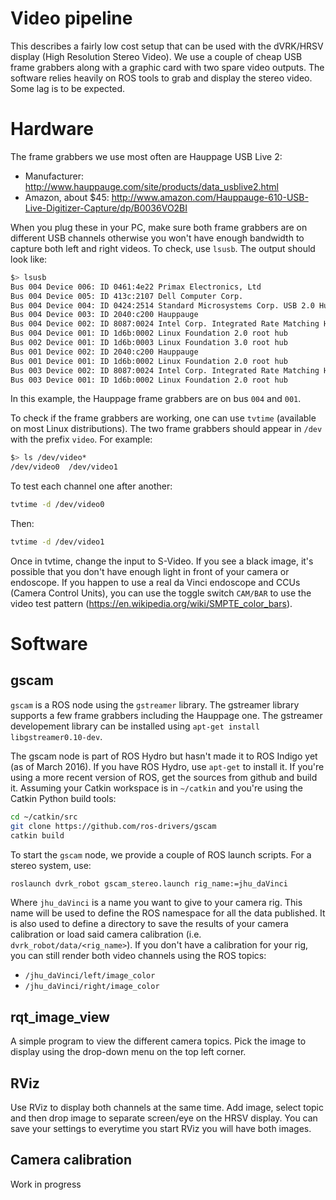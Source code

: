 Video pipeline
==============

This describes a fairly low cost setup that can be used with the
dVRK/HRSV display (High Resolution Stereo Video).  We use a couple of
cheap USB frame grabbers along with a graphic card with two spare
video outputs.  The software relies heavily on ROS tools to grab and
display the stereo video.  Some lag is to be expected.

# Hardware

The frame grabbers we use most often are Hauppage USB Live 2:
 * Manufacturer: http://www.hauppauge.com/site/products/data_usblive2.html
 * Amazon, about $45: http://www.amazon.com/Hauppauge-610-USB-Live-Digitizer-Capture/dp/B0036VO2BI

When you plug these in your PC, make sure both frame grabbers are on
different USB channels otherwise you won't have enough bandwidth to
capture both left and right videos.  To check, use `lsusb`.  The output should look like:
```sh
$> lsusb 
Bus 004 Device 006: ID 0461:4e22 Primax Electronics, Ltd 
Bus 004 Device 005: ID 413c:2107 Dell Computer Corp. 
Bus 004 Device 004: ID 0424:2514 Standard Microsystems Corp. USB 2.0 Hub
Bus 004 Device 003: ID 2040:c200 Hauppauge 
Bus 004 Device 002: ID 8087:0024 Intel Corp. Integrated Rate Matching Hub
Bus 004 Device 001: ID 1d6b:0002 Linux Foundation 2.0 root hub
Bus 002 Device 001: ID 1d6b:0003 Linux Foundation 3.0 root hub
Bus 001 Device 002: ID 2040:c200 Hauppauge 
Bus 001 Device 001: ID 1d6b:0002 Linux Foundation 2.0 root hub
Bus 003 Device 002: ID 8087:0024 Intel Corp. Integrated Rate Matching Hub
Bus 003 Device 001: ID 1d6b:0002 Linux Foundation 2.0 root hub
```
In this example, the Hauppage frame grabbers are on bus `004` and `001`.

To check if the frame grabbers are working, one can use `tvtime`
(available on most Linux distributions).  The two frame grabbers
should appear in `/dev` with the prefix `video`.  For example:

```sh
$> ls /dev/video*
/dev/video0  /dev/video1
```

To test each channel one after another:

```sh
tvtime -d /dev/video0
```
Then:
```sh
tvtime -d /dev/video1
```

Once in tvtime, change the input to S-Video.  If you see a black
image, it's possible that you don't have enough light in front of your
camera or endoscope.  If you happen to use a real da Vinci endoscope
and CCUs (Camera Control Units), you can use the toggle switch
`CAM/BAR` to use the video test pattern
(https://en.wikipedia.org/wiki/SMPTE_color_bars).

# Software

## gscam

`gscam` is a ROS node using the `gstreamer` library.  The gstreamer
library supports a few frame grabbers including the Hauppage one.  The
gstreamer developement library can be installed using `apt-get install
libgstreamer0.10-dev`.

The gscam node is part of ROS Hydro but hasn't made it to ROS Indigo
yet (as of March 2016).  If you have ROS Hydro, use `apt-get` to
install it.  If you're using a more recent version of ROS, get the
sources from github and build it.  Assuming your Catkin workspace is
in `~/catkin` and you're using the Catkin Python build tools:

```sh
cd ~/catkin/src
git clone https://github.com/ros-drivers/gscam
catkin build
```

To start the `gscam` node, we provide a couple of ROS launch scripts.  For a stereo system, use:

```sh
roslaunch dvrk_robot gscam_stereo.launch rig_name:=jhu_daVinci
```

Where `jhu_daVinci` is a name you want to give to your camera rig.  This name will be used to define the ROS namespace for all the data published.  It is also used to define a directory to save the results of your camera calibration or load said camera calibration (i.e. `dvrk_robot/data/<rig_name>`).  If you don't have a calibration for your rig, you can still render both video channels using the ROS topics:
  * `/jhu_daVinci/left/image_color`
  * `/jhu_daVinci/right/image_color`

## rqt_image_view

A simple program to view the different camera topics.  Pick the image to display using the drop-down menu on the top left corner.

## RViz

Use RViz to display both channels at the same time.  Add image, select topic and then drop image to separate screen/eye on the HRSV display.  You can save your settings to everytime you start RViz you will have both images.

## Camera calibration

Work in progress

